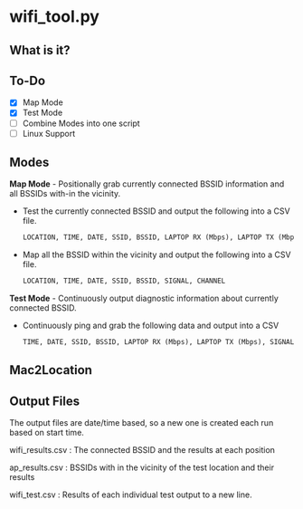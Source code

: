 # wifi_tool.py

## What is it?

## To-Do

- [x]  Map Mode
- [x]  Test Mode
- [ ]  Combine Modes into one script
- [ ]  Linux Support

## Modes

**Map Mode** - Positionally grab currently connected BSSID information and all BSSIDs with-in the vicinity.

- Test the currently connected BSSID and output the following into a CSV file.

    ```python
    LOCATION, TIME, DATE, SSID, BSSID, LAPTOP RX (Mbps), LAPTOP TX (Mbps), SIGNAL, CHANNEL, LAPTOP MAC, PACKET LOSS, PING AVG
    ```

- Map all the BSSID within the vicinity and output the following into a CSV file.

    ```python
    LOCATION, TIME, DATE, SSID, BSSID, SIGNAL, CHANNEL
    ```

**Test Mode** - Continuously output diagnostic information about currently connected BSSID.

- Continuously ping and grab the following data and output into a CSV

    ```python
    TIME, DATE, SSID, BSSID, LAPTOP RX (Mbps), LAPTOP TX (Mbps), SIGNAL, CHANNEL, LOCAL MAC, PACKET LOSS, AVG PING
    ```

## Mac2Location

## **Output Files**

The output files are date/time based, so a new one is created each run based on start time.

wifi_results.csv : The connected BSSID and the results at each position

ap_results.csv : BSSIDs with in the vicinity of the test location and their results

wifi_test.csv : Results of each individual test output to a new line.
